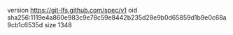 version https://git-lfs.github.com/spec/v1
oid sha256:1119e4a860e983c9e78c59e8442b235d28e9b0d65859d1b9e0c68a9cb1c6535d
size 1348

